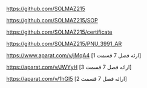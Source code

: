 https://github.com/SOLMAZ215

https://github.com/SOLMAZ215/SOP

https://github.com/SOLMAZ215/certificate

https://github.com/SOLMAZ215/PNU_3991_AR

 https://www.aparat.com/v/jMqA4 [ارئه فصل 7 قسمت 1]
 
 https://aparat.com/v/JWYyH [ارائه فصل 7 قسمت 3]
 
 https://aparat.com/v/1hGI5 [ارائه فصل 7 قسمت 2]
 
